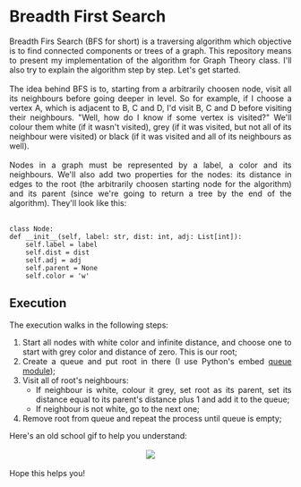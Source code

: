 # Breadth First Search
<div style="text-align: justify;">
Breadth Firs Search (BFS for short) is a traversing algorithm which objective is to find connected components or trees of a graph. This repository means to present my implementation of the algorithm for Graph Theory class. I'll also try to explain the algorithm step by step. Let's get started.
</div>
<br>
<div style="text-align: justify;">
The idea behind BFS is to, starting from a arbitrarily choosen node, visit all its neighbours before going deeper in level. So for example, if I choose a vertex A, which is adjacent to B, C and D, I'd visit B, C and D before visiting their neighbours. "Well, how do I know if some vertex is visited?" We'll colour them white (if it wasn't visited), grey (if it was visited, but not all of its neighbour were visited) or black (if it was visited and all of its neighbours as well).
</div>
<br>
<div style="text-align: justify;">
Nodes in a graph must be represented by a label, a color and its neighbours. We'll also add two properties for the nodes: its distance in edges to the root (the arbitrarily choosen starting node for the algorithm) and its parent (since we're going to return a tree by the end of the algorithm). They'll look like this:
</div>
<br>

    class Node:
    def __init__(self, label: str, dist: int, adj: List[int]):
        self.label = label
        self.dist = dist
        self.adj = adj
        self.parent = None
        self.color = 'w'

## Execution
<div style="text-align: justify;">
The execution walks in the following steps:
<ol>
<li>Start all nodes with white color and infinite distance, and choose one to start with grey color and distance of zero. This is our root;</li>
<li>Create a queue and put root in there (I use Python's embed <a href="https://docs.python.org/3/library/queue.html">queue module</a>);</li>
<li>Visit all of root's neighbours:
<ul>
<li>If neighbour is white, colour it grey, set root as its parent, set its distance equal to its parent's distance plus 1 and add it to the queue;</li>
<li>If neighbour is not white, go to the next one;</li>
</ul>
</li>
<li>Remove root from queue and repeat the process until queue is empty;</li>
</ol>
</div>

<div style="text-align: justify;">
Here's an old school gif to help you understand:
</div>
<br>

<div style="text-align: center;">
<img src="https://s2.gifyu.com/images/8bit-bfs.gif">
</div>
<br>

<div style="text-align: justify;">
Hope this helps you!
</div>
